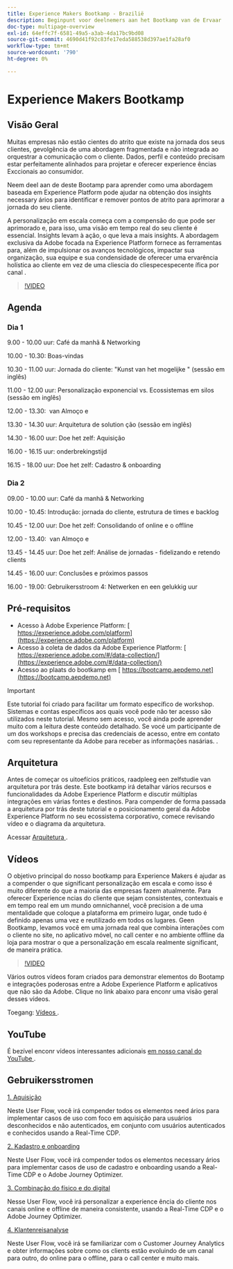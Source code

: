 ```yaml
---
title: Experience Makers Bootkamp - Brazilië
description: Beginpunt voor deelnemers aan het Bootkamp van de Ervaar
doc-type: multipage-overview
exl-id: 64effc7f-6581-49a5-a3ab-4da17bc9bd08
source-git-commit: 4690d41f92c83fe17eda588538d397ae1fa28af0
workflow-type: tm+mt
source-wordcount: '790'
ht-degree: 0%

---
```


# Experience Makers Bootkamp

## Visão Geral

Muitas empresas não estão cientes do atrito que existe na jornada dos seus clientes, gevolgência de uma abordagem fragmentada e não integrada ao orquestrar a comunicação com o cliente. Dados, perfil e conteúdo precisam estar perfeitamente alinhados para projetar e oferecer experience ências Exccionais ao consumidor.

Neem deel aan de deste Bootamp para aprender como uma abordagem baseada em Experience Platform pode ajudar na obtenção dos insights necessary ários para identificar e remover pontos de atrito para aprimorar a jornada do seu cliente.

A personalização em escala começa com a compensão do que pode ser aprimorado e, para isso, uma visão em tempo real do seu cliente é essencial. Insights levam à ação, o que leva a mais insights. A abordagem exclusiva da Adobe focada na Experience Platform fornece as ferramentas para, além de impulsionar os avanços tecnológicos, impactar sua organização, sua equipe e sua condensidade de oferecer uma ervarência holística ao cliente em vez de uma cliescia do cliespecespecente ífica por canal .

>[!VIDEO](https://video.tv.adobe.com/v/344962?quality=12&enable=on)

## Agenda

### Dia 1

9.00 - 10.00 uur: Café da manhã &amp; Networking

10.00 - 10.30: Boas-vindas &#x200B;

10.30 - 11.00 uur: Jornada do cliente: &quot;Kunst van het mogelijke &quot; (sessão em inglês) &#x200B;

11.00 - 12.00 uur: Personalização exponencial vs. Ecossistemas em silos (sessão em inglês) &#x200B;

12.00 - 13.30: &#x200B; van Almoço e

13.30 - 14.30 uur: Arquitetura de solution ção (sessão em inglês) &#x200B;

14.30 - 16.00 uur: Doe het zelf: Aquisição &#x200B;

16.00 - 16.15 uur: onderbrekingstijd

16.15 - 18.00 uur: Doe het zelf: Cadastro &amp; onboarding &#x200B;


### Dia 2

09.00 - 10.00 uur: Café da manhã &amp; Networking

10.00 - 10.45: Introdução: jornada do cliente, estrutura de times e backlog

10.45 - 12.00 uur: Doe het zelf: Consolidando of online e o offline

12.00 - 13.40: &#x200B; van Almoço e

13.45 - 14.45 uur: Doe het zelf: Análise de jornadas - fidelizando e retendo clients

14.45 - 16.00 uur: Conclusões e próximos passos

16.00 - 19.00: Gebruikersstroom 4: Netwerken en een gelukkig uur


## Pré-requisitos

- Acesso à Adobe Experience Platform: [ https://experience.adobe.com/platform](https://experience.adobe.com/platform)
- Acesso à coleta de dados da Adobe Experience Platform: [ https://experience.adobe.com/#/data-collection/](https://experience.adobe.com/#/data-collection/)
- Acesso ao plaats do bootkamp em [ https://bootcamp.aepdemo.net](https://bootcamp.aepdemo.net)

>[!IMPORTANT]
>
>Este tutorial foi criado para facilitar um formato específico de workshop. Sistemas e contas específicos aos quais você pode não ter acesso são utilizados neste tutorial. Mesmo sem acesso, você ainda pode aprender muito com a leitura deste conteúdo detalhado. Se vocé um participante de um dos workshops e precisa das credenciais de acesso, entre em contato com seu representante da Adobe para receber as informações nasárias. .

## Arquitetura

Antes de começar os uitoefícios práticos, raadpleeg een zelfstudie van arquitetura por trás deste. Este bootkamp irá detalhar vários recursos e funcionalidades da Adobe Experience Platform e discutir múltiplas integrações em várias fontes e destinos. Para compender de forma passada a arquitetura por trás deste tutorial e o posicionamento geral da Adobe Experience Platform no seu ecossistema corporativo, comece revisando vídeo e o diagrama da arquitetura.

Acessar [ Arquitetura ](https://experienceleague.adobe.com/docs/platform-learn/comprehensive-technical-tutorial-v22/architecture.html?lang=pt-BR).

## Vídeos

O objetivo principal do nosso bootkamp para Experience Makers é ajudar as a compender o que significant personalização em escala e como isso é muito diferente do que a maioria das empresas fazem atualmente. Para oferecer Experience ncias do cliente que sejam consistentes, contextuais e em tempo real em um mundo omnichannel, você precision a de uma mentalidade que coloque a plataforma em primeiro lugar, onde tudo é definido apenas uma vez e reutilizado em todos os lugares. Geen Bootkamp, levamos você em uma jornada real que combina interações com o cliente no site, no aplicativo móvel, no call center e no ambiente offline da loja para mostrar o que a personalização em escala realmente significant, de maneira prática.

>[!VIDEO](https://video.tv.adobe.com/v/345446?quality=12&enable=on)

Vários outros vídeos foram criados para demonstrar elementos do Bootamp e integrações poderosas entre a Adobe Experience Platform e aplicativos que não são da Adobe. Clique no link abaixo para enconr uma visão geral desses vídeos.

Toegang: [ Vídeos ](https://experienceleague.adobe.com/docs/platform-learn/comprehensive-technical-tutorial-v22/videos.html?lang=pt-BR).

## YouTube

É bezível enconr vídeos interessantes adicionais [ em nosso canal do YouTube ](https://www.youtube.com/channel/UCUKG2dkZ9pYuZUPebQ21jUw).

## Gebruikersstromen

[1. Aquisição](./uc/uc1/uc1.md)

Neste User Flow, você irá compender todos os elementos need ários para implementar casos de uso com foco em aquisição para usuários desconhecidos e não autenticados, em conjunto com usuários autenticados e conhecidos usando a Real-Time CDP.

[2. Kadastro e onboarding](./uc/uc2/uc2.md)

Neste User Flow, você irá compender todos os elementos necessary ários para implementar casos de uso de cadastro e onboarding usando a Real-Time CDP e o Adobe Journey Optimizer.

[3. Combinação do físico e do digital](./uc/uc3/uc3.md)

Nesse User Flow, você irá personalizar a experience ência do cliente nos canais online e offline de maneira consistente, usando a Real-Time CDP e o Adobe Journey Optimizer.

[4. Klantenreisanalyse](./uc/uc4/uc4.md)

Neste User Flow, você irá se familiarizar com o Customer Journey Analytics e obter informações sobre como os clients estão evoluindo de um canal para outro, do online para o offline, para o call center e muito mais.

